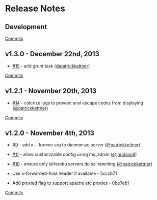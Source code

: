 # Release Notes

## Development

[Commits](https://github.com/walmartlabs/mock-server/compare/v1.3.0...master)

## v1.3.0 - December 22nd, 2013
- [#15](https://github.com/walmartlabs/mock-server/pull/15) - add grunt task ([@patrickkettner](https://api.github.com/users/patrickkettner))

[Commits](https://github.com/walmartlabs/mock-server/compare/v1.2.1...v1.3.0)

## v1.2.1 - November 20th, 2013

- [#14](https://github.com/walmartlabs/mock-server/pull/14) - colorize logs to prevent ansi escape codes from displaying ([@patrickkettner](https://api.github.com/users/patrickkettner))

[Commits](https://github.com/walmartlabs/mock-server/compare/v1.2.0...v1.2.1)

## v1.2.0 - November 4th, 2013

- [#9](https://github.com/walmartlabs/mock-server/pull/9) - add a --forever arg to daemonize server ([@patrickkettner](https://api.github.com/users/patrickkettner))
- [#11](https://github.com/walmartlabs/mock-server/pull/11) - allow customizable config using ms_admin ([@jhudson8](https://api.github.com/users/jhudson8))
- [#10](https://github.com/walmartlabs/mock-server/pull/10) - ensure only isHeroku servers do ssl rewriting ([@patrickkettner](https://api.github.com/users/patrickkettner))

- Use x-forwarded-host header if available - 5cccb71
- Add proxied flag to support apache etc proxies - 0be7eb1

[Commits](https://github.com/walmartlabs/mock-server/compare/v1.1.6...v1.2.0)
